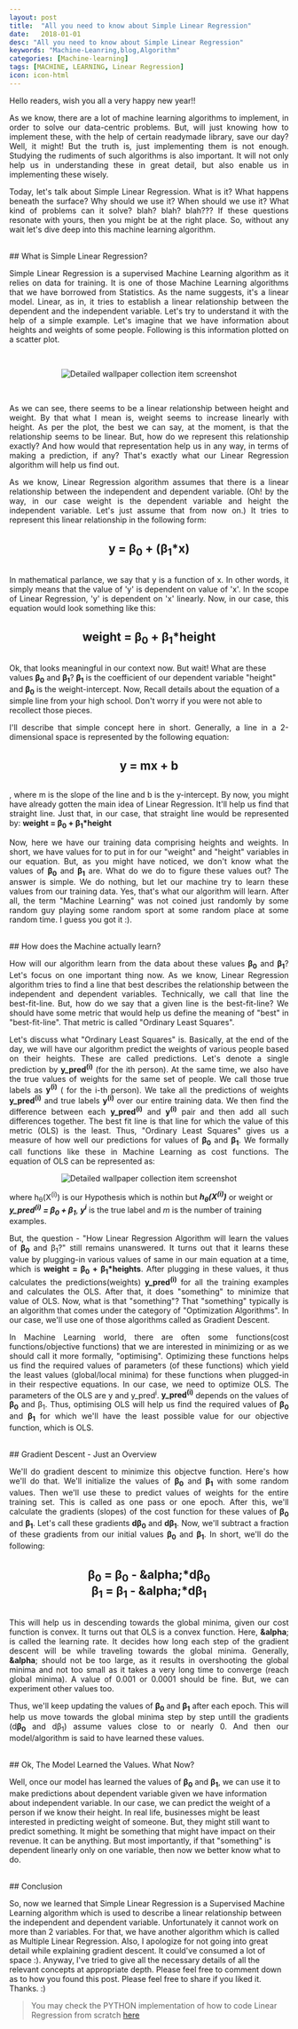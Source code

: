 ```yaml
---
layout: post
title:  "All you need to know about Simple Linear Regression"
date:   2018-01-01
desc: "All you need to know about Simple Linear Regression"
keywords: "Machine-Leanring,blog,Algorithm"
categories: [Machine-learning]
tags: [MACHINE, LEARNING, Linear Regression]
icon: icon-html
---
```


Hello readers, wish you all a very happy new year!!
<p align="justify">
As we know, there are a lot of machine learning algorithms to implement, in order to solve our data-centric problems. But, will just knowing how to implement these, with the help of certain readymade library, save our day? Well, it might! But the truth is, just implementing them is not enough. Studying the rudiments of such algorithms is also important. It will not only help us in understanding these in great detail, but also enable us in implementing these wisely.
</p>

<p align="justify">
Today, let's talk about Simple Linear Regression. What is it? What happens beneath the surface? Why should we use it? When should we use it? What kind of problems can it solve? blah? blah? blah??? If these questions resonate with yours, then you might be at the right place. So, without any wait let's dive deep into this machine learning algorithm.
</p>
<br>
## What is Simple Linear Regression?
<p align="justify">
Simple Linear Regression is a supervised Machine Learning algorithm as it relies on data for training. It is one of those Machine Learning algorithms that we have borrowed from Statistics.  As the name suggests, it's a linear model. Linear, as in, it tries to establish a linear relationship between the dependent and the independent variable. Let's try to understand it with the help of a simple example. Let's imagine that we have information about heights and weights of some people. Following is this information plotted on a scatter plot.
</p>

<br>
<p align="center">
  <img alt="Detailed wallpaper collection item screenshot" title="Height vs Weight"  src="/static/assets/img/posts/LinearRegressionScatterPlot.JPG">
</p>
<br>

<p align="justify">
As we can see, there seems to be a linear relationship between height and weight. By that what I mean is, weight seems to increase linearly with height. As per the plot, the best we can say, at the moment, is that the relationship seems to be linear. But, how do we represent this relationship exactly? And how would that representation help us in any way, in terms of making a prediction, if any? That's exactly what our Linear Regression algorithm will help us find out.
</p>

<p align="justify">
As we know, Linear Regression algorithm assumes that there is a linear relationship between the independent and dependent variable. (Oh! by the way, in our case weight is the dependent variable and height the independent variable. Let's just assume that from now on.) It tries to represent this linear relationship in the following form:
</p>

<br>
<div style="font-size: 150%; font-weight: bold; ">
<center>y = <b>&beta;<sub>0</sub></b> + (&beta;<sub>1</sub>*x)</center>
</div>
<br>

<p align="justify">
In mathematical parlance, we say that y is a function of x. In other words, it simply means that the value of 'y' is dependent on value of 'x'. In the scope of Linear Regression, 'y' is dependent on 'x' linearly. Now, in our case, this equation would look something like this:
</p>	

<br>
<div style="font-size: 150%; font-weight: bold; ">
<center>weight = <b>&beta;<sub>0</sub></b> + &beta;<sub>1</sub>*height</center>
</div>
<br>

<p>
Ok, that looks meaningful in our context now. But wait! What are these values <b>&beta;<sub>0</sub></b> and <b>&beta;<sub>1</sub></b>? <b>&beta;<sub>1</sub></b> is the coefficient of our dependent variable "height" and <b>&beta;<sub>0</sub></b> is the weight-intercept. Now, Recall details about the equation of a simple line from your high school. Don't worry if you were not able to recollect those pieces. 
</p>

<p align="justify">
I'll describe that simple concept here in short. Generally, a line in a 2-dimensional space is represented by the following equation:
</p>

<br>
<div style="font-size: 150%; font-weight: bold; ">
<center>y = mx + b</center>
</div>
<br>

<p align="justify">
, where m is the slope of the line and b is the y-intercept.
By now, you might have already gotten the main idea of Linear Regression. It'll help us find that straight line. Just that, in our case, that straight line would be represented by: <b>weight = <b>&beta;<sub>0</sub></b> + &beta;<sub>1</sub>*height</b>
</p>

<p align="justify">
Now, here we have our training data comprising heights and weights. In short, we have values for to put in for our "weight" and "height" variables in our equation. But, as you might have noticed, we don't know what the values of <b>&beta;<sub>0</sub></b> and <b>&beta;<sub>1</sub></b> are. What do we do to figure these values out? The answer is simple. We do nothing, but let our machine try to learn these values from our training data. Yes, that's what our algorithm will learn. After all, the term "Machine Learning" was not coined just randomly by some random guy playing some random sport at some random place at some random time. I guess you got it :).
</p>

<br>
## How does the Machine actually learn?
<p align="justify">
How will our algorithm learn from the data about these values <b>&beta;<sub>0</sub></b> and <b>&beta;<sub>1</sub></b>? Let's focus on one important thing now. As we know, Linear Regression algorithm tries to find a line that best describes the relationship between the independent and dependent variables. Technically, we call that line the best-fit-line. But, how do we say that a given line is the best-fit-line? We should have some metric that would help us define the meaning of "best" in "best-fit-line". That metric is called "Ordinary Least Squares". 
</p>
<p align="justify">
Let's discuss what "Ordinary Least Squares" is. Basically, at the end of the day, we will have our algorithm predict the weights of various people based on their heights. These are called predictions. Let's denote a single prediction by <b>y_pred<sup>(i)</sup></b> (for the ith person). At the same time, we also have the true values of weights for the same set of people. We call those true labels as <b>y<sup>(i)</sup></b> ( for the i-th person). We take all the predictions of weights <b>y_pred<sup>(i)</sup></b> and true labels <b>y<sup>(i)</sup></b> over our entire training data. We then find the difference between each <b>y_pred<sup>(i)</sup></b> and <b>y<sup>(i)</sup></b> pair and then add all such differences together. The best fit line is that line for which the value of this metric (OLS) is the least. Thus, "Ordinary Least Squares" gives us a measure of how well our predictions for values of <b>&beta;<sub>0</sub></b> and <b>&beta;<sub>1</sub></b>. We formally call functions like these in Machine Learning as cost functions. The equation of OLS can be represented as:
</p>

<p align="center">
  <img alt="Detailed wallpaper collection item screenshot" title="Cost Function"  src="/static/assets/img/posts/LinearRegressionCostFunction.JPG">
</p>

<p>
where h<sub>θ</sub>(X<sup>(i)</sup>) is our Hypothesis which is nothin but <i><b>h<sub>θ</sub>(X<sup>(i)</sup>)</b></i> or weight or <i><b>y_pred<sup>(i)</sup> = &beta;<sub>0</sub> + &beta;<sub>1</sub></b></i>, <i><b>y<sup>i</sup></b></i> is the true label and <i>m</i> is the number of training examples.
</p>
<p align="justify">
But, the question - "How Linear Regression Algorithm will learn the values of <b>&beta;<sub>0</sub></b> and &beta;<sub>1</sub>?" still remains unanswered. It turns out that it learns these value by plugging-in various values of same in our main equation at a time, which is <b>weight = <b>&beta;<sub>0</sub></b> + &beta;<sub>1</sub>*heights</b>. After plugging in these values, it thus calculates the predictions(weights) <b>y_pred<sup>(i)</sup></b> for all the training examples and calculates the OLS. After that, it does "something" to minimize that value of OLS. Now, what is that "something"? That "something" typically is an algorithm that comes under the category of "Optimization Algorithms". In our case, we'll use one of those algorithms called as Gradient Descent.
</p>
<p align="justify">
In Machine Learning world, there are often some functions(cost functions/objective functions) that we are interested in minimizing or as we should call it more formally, "optimising". Optimizing these functions helps us find the required values of parameters (of these functions) which yield the least values (global/local minima) for these functions when plugged-in in their respective equations. In our case, we need to optimize OLS. The parameters of the OLS are y and y_pred<sup>i</sup>. <b>y_pred<sup>(i)</sup></b> depends on the values of <b>&beta;<sub>0</sub></b> and &beta;<sub>1</sub>. Thus, optimising OLS will help us find the required values of <b>&beta;<sub>0</sub></b> and <b>&beta;<sub>1</sub></b> for which we'll have the least possible value for our objective function, which is OLS. 
</p>

<br>
## Gradient Descent - Just an Overview
<p align="justify">
We'll do gradient descent to minimize this objectve function. Here's how we'll do that. We'll initialize the values of  <b>&beta;<sub>0</sub></b> and <b>&beta;<sub>1</sub></b> with some random values. Then we'll use these to predict values of weights for the entire training set. This is called as one pass or one epoch. After this, we'll calculate the gradients (slopes) of the cost function for these values of <b>&beta;<sub>0</sub></b> and <b>&beta;<sub>1</sub></b>. Let's call these gradients <b>d&beta;<sub>0</sub></b> and <b>d&beta;<sub>1</sub></b>. Now, we'll subtract a fraction of these gradients from our initial values <b>&beta;<sub>0</sub></b> and <b>&beta;<sub>1</sub></b>.  In short, we'll do the following:
</p>

<br>
<div style="font-size: 150%; font-weight: bold; ">
<center>&beta;<sub>0</sub> = <b>&beta;<sub>0</sub></b> - <b>&alpha</b>;*d&beta;<sub>0</sub></center>
</div>
<div style="font-size: 150%; font-weight: bold; ">	
<center>&beta;<sub>1</sub> = <b>&beta;<sub>1</sub></b> - <b>&alpha</b>;*d&beta;<sub>1</sub></center>
</div>
<br>

<p align="justify">
This will help us in descending towards the global minima, given our cost function is convex. It turns out that OLS is a convex function. Here, <b>&alpha</b>; is called the learning rate. It decides how long each step of the gradient descent will be while traveling towards the global minima. Generally, <b>&alpha</b>; should not be too large, as it results in overshooting the global minima and not too small as it takes a very long time to converge (reach global minima). A value of 0.001 or 0.0001 should be fine. But, we can experiment other values too.
</p>

<p align="justify">
Thus, we'll keep updating the values of <b>&beta;<sub>0</sub></b> and <b>&beta;<sub>1</sub></b> after each epoch. This will help us move towards the global minima step by step untill the gradients (d<b>&beta;<sub>0</sub></b> and d&beta;<sub>1</sub>) assume values close to or nearly 0. And then our model/algorithm is said to have learned these values.
</p>

<br>
## Ok, The Model Learned the Values. What Now?
<p>
Well, once our model has learned the values of <b>&beta;<sub>0</sub></b> and <b>&beta;<sub>1</sub></b>, we can use it to make predictions about dependent variable given we have information about independent variable. In our case, we can predict the weight of a person if we know their height. In real life, businesses might be least interested in predicting weight of someone. But, they might still want to predict something. It might be something that might have impact on their revenue. It can be anything. But most importantly, if that "something" is dependent linearly only on one variable, then now we better know what to do.
</p>

<br>
## Conclusion
<p>So, now we learned that Simple Linear Regression is a Supervised Machine Learning algorithm which is used to describe a linear relationship between the independent and dependent variable. Unfortunately it cannot work on more than 2 variables. For that, we have another algorithm which is called as Multiple Linear Regression. Also, I apologize for not going into great detail while explaining gradient descent. It could've consumed a lot of space :).  Anyway, I've tried to give all the necessary details of all the relevant concepts at appropriate depth. Please feel free to comment down as to how you found this post. Please feel free to share if you liked it. Thanks. :)</p>

> You may check the PYTHON implementation of how to code Linear Regression from scratch [here](https://github.com/PrashantShivajiBhapkar/Machine-Learning-Algorithms-from-Scratch/blob/master/LinearRegression.py)